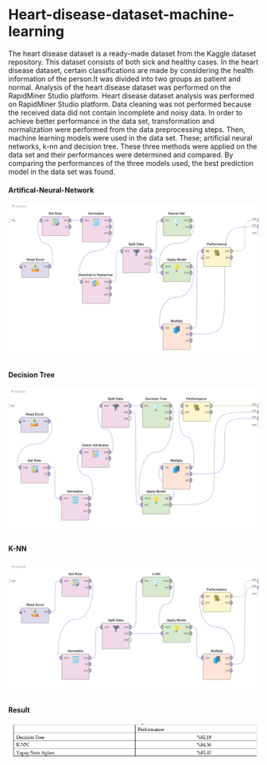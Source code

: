# Heart-disease-dataset-machine-learning
The heart disease dataset is a ready-made dataset from the Kaggle dataset repository. This dataset consists of both sick and healthy cases. In the heart disease dataset, certain classifications are made by considering the health information of the person.It was divided into two groups as patient and normal. Analysis of the heart disease dataset was performed on the RapidMiner Studio platform. Heart disease dataset analysis was performed on RapidMiner Studio platform. Data cleaning was not performed because the received data did not contain incomplete and noisy data. In order to achieve better performance in the data set, transformation and normalization were performed from the data preprocessing steps. Then, machine learning models were used in the data set. These; artificial neural networks, k-nn and decision tree. These three methods were applied on the data set and their performances were determined and compared. By comparing the performances of the three models used, the best prediction model in the data set was found.

#### Artifical-Neural-Network
<img src="https://github.com/mervekaratass/Heart-disease-dataset-machine-learning/blob/main/heart-disease/images/artifical-neural-network.png" width=700>

#### Decision Tree
<img src="https://github.com/mervekaratass/Heart-disease-dataset-machine-learning/blob/main/heart-disease/images/decision-tree.png" width=700>

#### K-NN
<img src="https://github.com/mervekaratass/Heart-disease-dataset-machine-learning/blob/main/heart-disease/images/k-nn.png" width=700>

#### Result
<img src="https://github.com/mervekaratass/Heart-disease-dataset-machine-learning/blob/main/heart-disease/images/performance.png" width=700>



